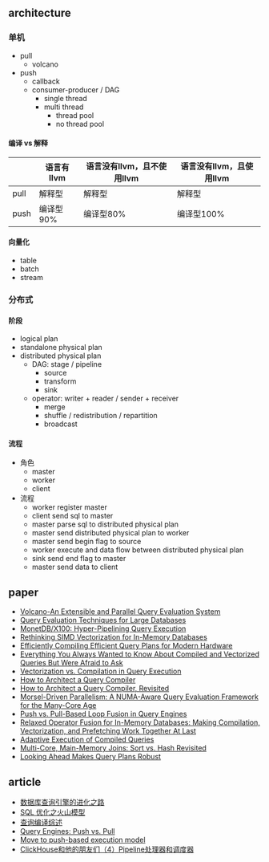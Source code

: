 ## architecture

### 单机 

- pull
  - volcano
- push
  - callback
  - consumer-producer / DAG
    - single thread
    - multi thread
      - thread pool
      - no thread pool

#### 编译 vs 解释

|      | 语言有llvm | 语言没有llvm，且不使用llvm | 语言没有llvm，且使用llvm |
|------|------------|----------------------------|--------------------------|
| pull | 解释型     | 解释型                     | 解释型                   |
| push | 编译型90%  | 编译型80%                  | 编译型100%               |

#### 向量化

- table
- batch
- stream

### 分布式

#### 阶段

- logical plan
- standalone physical plan
- distributed physical plan
  - DAG: stage / pipeline
    - source
    - transform 
    - sink
  - operator: writer + reader / sender + receiver
    - merge
    - shuffle / redistribution / repartition
    - broadcast

#### 流程

- 角色
  - master
  - worker
  - client
- 流程
  - worker register master
  - client send sql to master
  - master parse sql to distributed physical plan
  - master send distributed physical plan to worker
  - master send begin flag to source
  - worker execute and data flow between distributed physical plan
  - sink send end flag to master
  - master send data to client

## paper

- [Volcano-An Extensible and Parallel Query Evaluation System](https://paperhub.s3.amazonaws.com/dace52a42c07f7f8348b08dc2b186061.pdf)
- [Query Evaluation Techniques for Large Databases](http://infolab.stanford.edu/~hyunjung/cs346/graefe.pdf)
- [MonetDB/X100: Hyper-Pipelining Query Execution](https://www.cidrdb.org/cidr2005/papers/P19.pdf)
- [Rethinking SIMD Vectorization for In-Memory Databases](http://www.cs.columbia.edu/~orestis/sigmod15.pdf)
- [Efficiently Compiling Efficient Query Plans for Modern Hardware](https://www.vldb.org/pvldb/vol4/p539-neumann.pdf)
- [Everything You Always Wanted to Know About Compiled and Vectorized Queries But Were Afraid to Ask](https://www.vldb.org/pvldb/vol11/p2209-kersten.pdf)
- [Vectorization vs. Compilation in Query Execution](https://15721.courses.cs.cmu.edu/spring2016/papers/p5-sompolski.pdf)
- [How to Architect a Query Compiler](https://15721.courses.cs.cmu.edu/spring2018/papers/03-compilation/shaikhha-sigmod2016.pdf)
- [How to Architect a Query Compiler, Revisited](https://www.cs.purdue.edu/homes/rompf/papers/tahboub-sigmod18.pdf)
- [Morsel-Driven Parallelism: A NUMA-Aware Query Evaluation Framework for the Many-Core Age](https://15721.courses.cs.cmu.edu/spring2019/papers/14-scheduling/p743-leis.pdf)
- [Push vs. Pull-Based Loop Fusion in Query Engines](https://arxiv.org/pdf/1610.09166.pdf)
- [Relaxed Operator Fusion for In-Memory Databases: Making Compilation, Vectorization, and Prefetching Work Together At Last](http://www.vldb.org/pvldb/vol11/p1-menon.pdf)
- [Adaptive Execution of Compiled Queries](https://db.in.tum.de/~leis/papers/adaptiveexecution.pdf)
- [Multi-Core, Main-Memory Joins: Sort vs. Hash Revisited](http://www.vldb.org/pvldb/vol7/p85-balkesen.pdf)
- [Looking Ahead Makes Query Plans Robust](http://www.vldb.org/pvldb/vol10/p889-zhu.pdf)

## article

- [数据库查询引擎的进化之路](https://zhuanlan.zhihu.com/p/41562506)
- [SQL 优化之火山模型](https://zhuanlan.zhihu.com/p/219516250)
- [查询编译综述](https://zhuanlan.zhihu.com/p/60965109)
- [Query Engines: Push vs. Pull](https://justinjaffray.com/query-engines-push-vs.-pull/)
- [Move to push-based execution model](https://github.com/duckdb/duckdb/issues/1583)
- [ClickHouse和他的朋友们（4）Pipeline处理器和调度器](https://bohutang.me/2020/06/11/clickhouse-and-friends-processor/)
